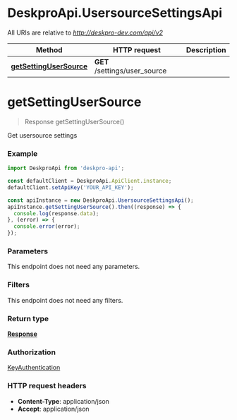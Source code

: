 # DeskproApi.UsersourceSettingsApi

All URIs are relative to *http://deskpro-dev.com/api/v2*

Method | HTTP request | Description
------------- | ------------- | -------------
[**getSettingUserSource**](UsersourceSettingsApi.md#getSettingUserSource) | **GET** /settings/user_source | 


<a name="getSettingUserSource"></a>
# **getSettingUserSource**
> Response getSettingUserSource()



Get usersource settings

### Example
```javascript
import DeskproApi from 'deskpro-api';

const defaultClient = DeskproApi.ApiClient.instance;
defaultClient.setApiKey('YOUR_API_KEY');

const apiInstance = new DeskproApi.UsersourceSettingsApi();
apiInstance.getSettingUserSource().then((response) => {
  console.log(response.data);
}, (error) => {
  console.error(error);
});

```

### Parameters
This endpoint does not need any parameters.


### Filters
This endpoint does not need any filters.


### Return type

[**Response**](Response.md)

### Authorization

[KeyAuthentication](../README.md#KeyAuthentication)

### HTTP request headers

 - **Content-Type**: application/json
 - **Accept**: application/json

